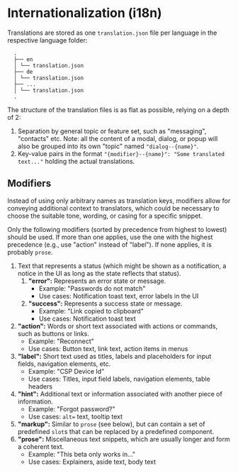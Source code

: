 # Internationalization (i18n)

Translations are stored as one `translation.json` file per language in the respective language
folder:

      .
      ├── en
      │ └── translation.json
      ├── de
      │ └── translation.json
      ├── ...
      │ └── translation.json
      .

The structure of the translation files is as flat as possible, relying on a depth of 2:

1. Separation by general topic or feature set, such as "messaging", "contacts" etc. Note: all the
   content of a modal, dialog, or popup will also be grouped into its own "topic" named
   `"dialog--{name}"`.
2. Key-value pairs in the format `"{modifier}--{name}": "Some translated text..."` holding the
   actual translations.

## Modifiers

Instead of using only arbitrary names as translation keys, modifiers allow for conveying additional
context to translators, which could be necessary to choose the suitable tone, wording, or casing for
a specific snippet.

Only the following modifiers (sorted by precedence from highest to lowest) should be used. If more
than one applies, use the one with the highest precedence (e.g., use "action" instead of "label").
If none applies, it is probably `prose`.

1. Text that represents a status (which might be shown as a notification, a notice in the UI as long
   as the state reflects that status).
   1. **"error":** Represents an error state or message.
      - Example: "Passwords do not match"
      - Use cases: Notification toast text, error labels in the UI
   2. **"success":** Represents a success state or message.
      - Example: "Link copied to clipboard"
      - Use cases: Notification toast text
2. **"action":** Words or short text associated with actions or commands, such as buttons or links.
   - Example: "Reconnect"
   - Use cases: Button text, link text, action items in menus
3. **"label":** Short text used as titles, labels and placeholders for input fields, navigation
   elements, etc.
   - Example: "CSP Device Id"
   - Use cases: Titles, input field labels, navigation elements, table headers
4. **"hint":** Additional text or information associated with another piece of information.
   - Example: "Forgot password?"
   - Use cases: `alt=` text, tooltip text
5. **"markup":** Similar to `prose` (see below), but can contain a set of predefined `slot`s that
   can be replaced by a predefined component.
6. **"prose":** Miscellaneous text snippets, which are usually longer and form a coherent text.
   - Example: "This beta only works in..."
   - Use cases: Explainers, aside text, body text
